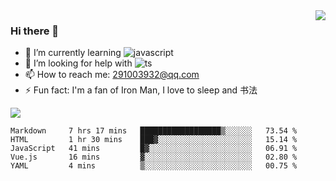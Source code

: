 <img align='right' src='https://github-readme-stats.vercel.app/api?username=niaogege&show_icons=true&theme=radical'/>

### Hi there 👋

- 🌱 I’m currently learning ![javascript](https://img.shields.io/badge/javacript-learn-orange)
- 🤔 I’m looking for help with ![ts](https://img.shields.io/badge/ts-learn-yellow)
- 📫 How to reach me: 291003932@qq.com
- ⚡ Fun fact:  I'm a fan of Iron Man, I love to sleep and 书法

![](https://github-readme-stats.vercel.app/api/top-langs/?username=niaogege&layout=compact)

<!--START_SECTION:waka-->
```text
Markdown     7 hrs 17 mins   ██████████████████▒░░░░░░   73.54 % 
HTML         1 hr 30 mins    ███▓░░░░░░░░░░░░░░░░░░░░░   15.14 % 
JavaScript   41 mins         █▓░░░░░░░░░░░░░░░░░░░░░░░   06.91 % 
Vue.js       16 mins         ▓░░░░░░░░░░░░░░░░░░░░░░░░   02.80 % 
YAML         4 mins          ▒░░░░░░░░░░░░░░░░░░░░░░░░   00.75 % 
```
<!--END_SECTION:waka-->
